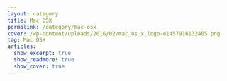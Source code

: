 ```yaml
---
layout: category
title: Mac OSX
permalink: /category/mac-osx
cover: /wp-content/uploads/2016/02/mac_os_x_logo-e1457916132405.png
tag: Mac OSX
articles:
  show_excerpt: true
  show_readmore: true
  show_cover: true
---
```

